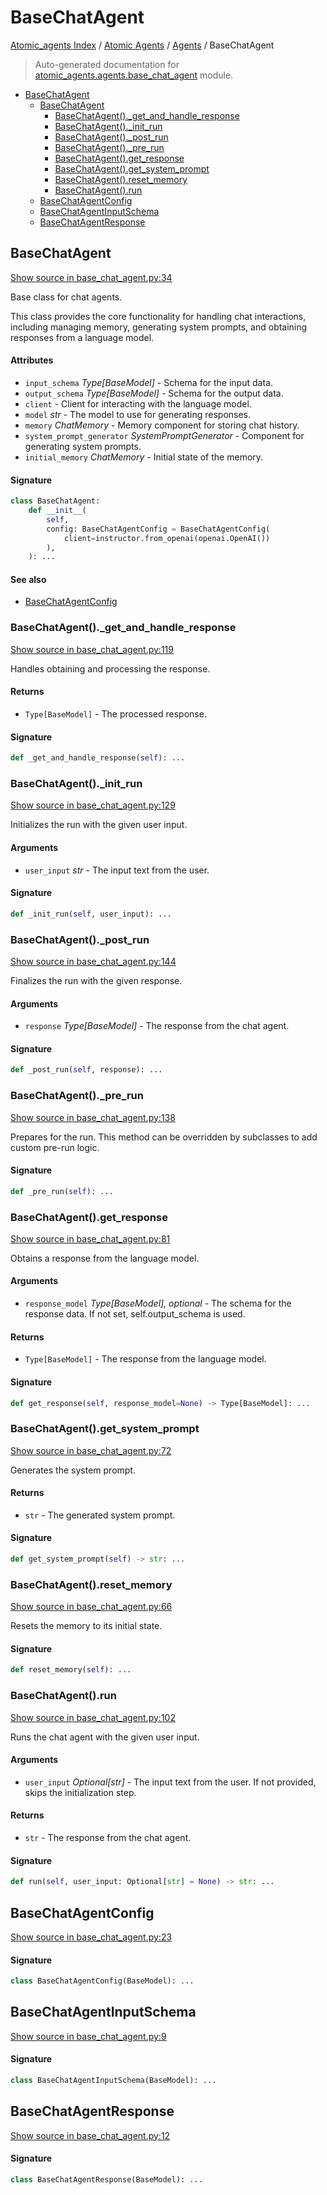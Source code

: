 # BaseChatAgent

[Atomic_agents Index](../../README.md#atomic_agents-index) / [Atomic Agents](../index.md#atomic-agents) / [Agents](./index.md#agents) / BaseChatAgent

> Auto-generated documentation for [atomic_agents.agents.base_chat_agent](../../../../atomic_agents/agents/base_chat_agent.py) module.

- [BaseChatAgent](#basechatagent)
  - [BaseChatAgent](#basechatagent-1)
    - [BaseChatAgent()._get_and_handle_response](#basechatagent()_get_and_handle_response)
    - [BaseChatAgent()._init_run](#basechatagent()_init_run)
    - [BaseChatAgent()._post_run](#basechatagent()_post_run)
    - [BaseChatAgent()._pre_run](#basechatagent()_pre_run)
    - [BaseChatAgent().get_response](#basechatagent()get_response)
    - [BaseChatAgent().get_system_prompt](#basechatagent()get_system_prompt)
    - [BaseChatAgent().reset_memory](#basechatagent()reset_memory)
    - [BaseChatAgent().run](#basechatagent()run)
  - [BaseChatAgentConfig](#basechatagentconfig)
  - [BaseChatAgentInputSchema](#basechatagentinputschema)
  - [BaseChatAgentResponse](#basechatagentresponse)

## BaseChatAgent

[Show source in base_chat_agent.py:34](../../../../atomic_agents/agents/base_chat_agent.py#L34)

Base class for chat agents.

This class provides the core functionality for handling chat interactions, including managing memory,
generating system prompts, and obtaining responses from a language model.

#### Attributes

- `input_schema` *Type[BaseModel]* - Schema for the input data.
- `output_schema` *Type[BaseModel]* - Schema for the output data.
- `client` - Client for interacting with the language model.
- `model` *str* - The model to use for generating responses.
- `memory` *ChatMemory* - Memory component for storing chat history.
- `system_prompt_generator` *SystemPromptGenerator* - Component for generating system prompts.
- `initial_memory` *ChatMemory* - Initial state of the memory.

#### Signature

```python
class BaseChatAgent:
    def __init__(
        self,
        config: BaseChatAgentConfig = BaseChatAgentConfig(
            client=instructor.from_openai(openai.OpenAI())
        ),
    ): ...
```

#### See also

- [BaseChatAgentConfig](#basechatagentconfig)

### BaseChatAgent()._get_and_handle_response

[Show source in base_chat_agent.py:119](../../../../atomic_agents/agents/base_chat_agent.py#L119)

Handles obtaining and processing the response.

#### Returns

- `Type[BaseModel]` - The processed response.

#### Signature

```python
def _get_and_handle_response(self): ...
```

### BaseChatAgent()._init_run

[Show source in base_chat_agent.py:129](../../../../atomic_agents/agents/base_chat_agent.py#L129)

Initializes the run with the given user input.

#### Arguments

- `user_input` *str* - The input text from the user.

#### Signature

```python
def _init_run(self, user_input): ...
```

### BaseChatAgent()._post_run

[Show source in base_chat_agent.py:144](../../../../atomic_agents/agents/base_chat_agent.py#L144)

Finalizes the run with the given response.

#### Arguments

- `response` *Type[BaseModel]* - The response from the chat agent.

#### Signature

```python
def _post_run(self, response): ...
```

### BaseChatAgent()._pre_run

[Show source in base_chat_agent.py:138](../../../../atomic_agents/agents/base_chat_agent.py#L138)

Prepares for the run. This method can be overridden by subclasses to add custom pre-run logic.

#### Signature

```python
def _pre_run(self): ...
```

### BaseChatAgent().get_response

[Show source in base_chat_agent.py:81](../../../../atomic_agents/agents/base_chat_agent.py#L81)

Obtains a response from the language model.

#### Arguments

- `response_model` *Type[BaseModel], optional* - The schema for the response data. If not set, self.output_schema is used.

#### Returns

- `Type[BaseModel]` - The response from the language model.

#### Signature

```python
def get_response(self, response_model=None) -> Type[BaseModel]: ...
```

### BaseChatAgent().get_system_prompt

[Show source in base_chat_agent.py:72](../../../../atomic_agents/agents/base_chat_agent.py#L72)

Generates the system prompt.

#### Returns

- `str` - The generated system prompt.

#### Signature

```python
def get_system_prompt(self) -> str: ...
```

### BaseChatAgent().reset_memory

[Show source in base_chat_agent.py:66](../../../../atomic_agents/agents/base_chat_agent.py#L66)

Resets the memory to its initial state.

#### Signature

```python
def reset_memory(self): ...
```

### BaseChatAgent().run

[Show source in base_chat_agent.py:102](../../../../atomic_agents/agents/base_chat_agent.py#L102)

Runs the chat agent with the given user input.

#### Arguments

- `user_input` *Optional[str]* - The input text from the user. If not provided, skips the initialization step.

#### Returns

- `str` - The response from the chat agent.

#### Signature

```python
def run(self, user_input: Optional[str] = None) -> str: ...
```



## BaseChatAgentConfig

[Show source in base_chat_agent.py:23](../../../../atomic_agents/agents/base_chat_agent.py#L23)

#### Signature

```python
class BaseChatAgentConfig(BaseModel): ...
```



## BaseChatAgentInputSchema

[Show source in base_chat_agent.py:9](../../../../atomic_agents/agents/base_chat_agent.py#L9)

#### Signature

```python
class BaseChatAgentInputSchema(BaseModel): ...
```



## BaseChatAgentResponse

[Show source in base_chat_agent.py:12](../../../../atomic_agents/agents/base_chat_agent.py#L12)

#### Signature

```python
class BaseChatAgentResponse(BaseModel): ...
```